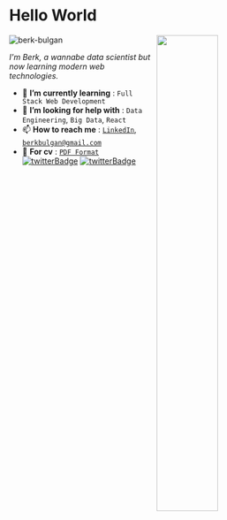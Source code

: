 <h1>Hello World</h1>
<img src="https://imgur.com/Z9n1y5S.gif" height=47% width=47% align="right">
<p align="left"> <img src="https://komarev.com/ghpvc/?username=berkbulgan" alt="berk-bulgan" /> </p>

<p><i> I'm Berk, a wannabe data scientist but now learning modern web technologies.</i></p>
<ul>
<li> 🌱 <b>I’m currently learning</b> : <code>Full Stack Web Development</code></li>
<!--<li> 💬 <b>Ask me about</b> : <code>Web Development</code>, <code>Git/Github</code>, <code>Python</code></li>-->
<li> 🤔 <b>I’m looking for help with</b> : <code>Data Engineering</code>, <code>Big Data</code>, <code>React</code> </li>
<li> 📫 <b>How to reach me</b> : <code><a href="https://www.linkedin.com/in/ibrahim-berk-bul%C4%9Fan-bb7a11127/">LinkedIn</a></code>, <code><a href="mailto: berkbulgan@gmail.com">berkbulgan@gmail.com</a></code></li>
<li> 📑 <b>For cv</b> : <a href="http://github.com/berkbulgan/berkbulgan/cv.pdf"><code>PDF Format</code></a></li>
<a href="https://twitter.com/AbrahamBulgs"><img src="https://img.shields.io/badge/Twitter-1DA1F2?style=for-the-badge&logo=twitter&logoColor=white" alt="twitterBadge"></a>
<a href="https://instagram.com/BerkBulgan"><img src="https://img.shields.io/badge/Instagram-E4405F?style=for-the-badge&logo=instagram&logoColor=white" alt="twitterBadge"></a>
<!--<li> 👩‍💻 <b>Portfolio</b> : <code><a href="https://berkbulgan.com/portfolio/">https://berkbulgan.com/portfolio/</a></code></li>-->



<!--
- 🔭 I’m currently working on ...
- 🌱 I’m currently learning ...
- 👯 I’m looking to collaborate on ...
- 🤔 I’m looking for help with ...
- 💬 Ask me about ...
- 📫 How to reach me: ...
- 😄 Pronouns: ...
- ⚡ Fun fact: ...
-->
